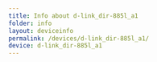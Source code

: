 ```yaml
---
title: Info about d-link_dir-885l_a1
folder: info
layout: deviceinfo
permalink: /devices/d-link_dir-885l_a1/
device: d-link_dir-885l_a1
---
```

